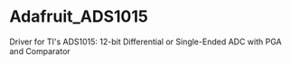 Adafruit_ADS1015
================

Driver for TI's ADS1015: 12-bit Differential or Single-Ended ADC with PGA and Comparator